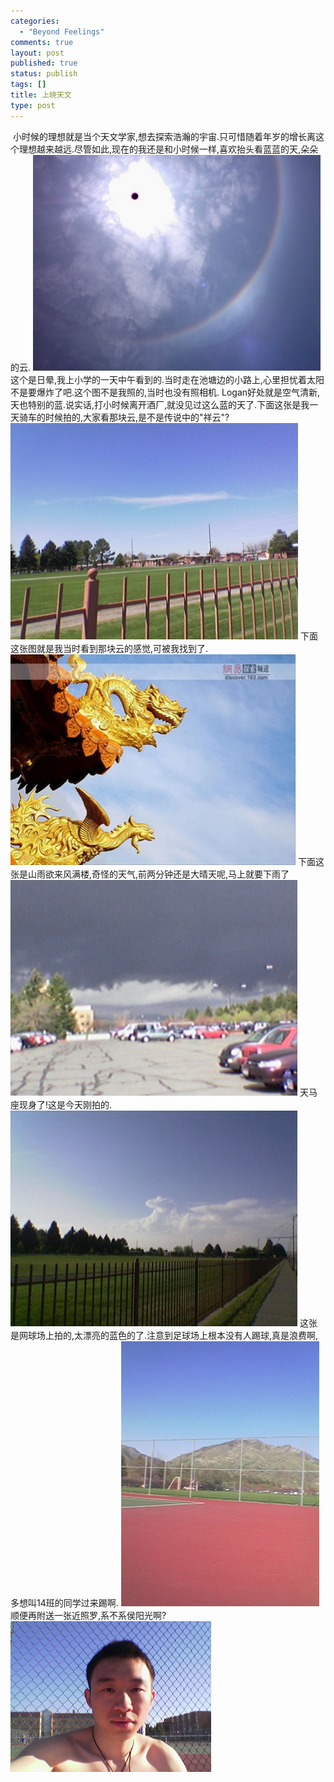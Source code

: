 ```yaml
--- 
categories: 
  - "Beyond Feelings"
comments: true
layout: post
published: true
status: publish
tags: []
title: 上晓天文
type: post
---
```

<div id="msgcns!5F971C000415D85F!694" class="bvMsg"> 小时候的理想就是当个天文学家,想去探索浩瀚的宇宙.只可惜随着年岁的增长离这个理想越来越远.尽管如此,现在的我还是和小时候一样,喜欢抬头看蓝蓝的天,朵朵的云. 
<a href="/images/blog/2007-05-16-shang-xiao-tian-wen-0.jpg"><img style="border-right:0;border-top:0;border-left:0;border-bottom:0;" height="345" src="/images/blog/2007-05-16-shang-xiao-tian-wen-0.jpg" width="460" border="0"></a> 
这个是日晕,我上小学的一天中午看到的.当时走在池塘边的小路上,心里担忧着太阳不是要爆炸了吧.这个图不是我照的,当时也没有照相机. 
Logan好处就是空气清新,天也特别的蓝.说实话,打小时候离开酒厂,就没见过这么蓝的天了.下面这张是我一天骑车的时候拍的,大家看那块云,是不是传说中的"祥云"? 
<a href="/images/blog/2007-05-16-shang-xiao-tian-wen-1.jpg"><img style="border-right:0;border-top:0;border-left:0;border-bottom:0;" height="346" src="/images/blog/2007-05-16-shang-xiao-tian-wen-1.jpg" width="460" border="0"></a> 
下面这张图就是我当时看到那块云的感觉,可被我找到了. 
<a href="/images/blog/2007-05-16-shang-xiao-tian-wen-2.jpg"><img style="border-right:0;border-top:0;border-left:0;border-bottom:0;" height="337" src="/images/blog/2007-05-16-shang-xiao-tian-wen-2.jpg" width="456" border="0"></a> 
下面这张是山雨欲来风满楼,奇怪的天气,前两分钟还是大晴天呢,马上就要下雨了 
<a href="/images/blog/2007-05-16-shang-xiao-tian-wen-3.jpg"><img style="border-right:0;border-top:0;border-left:0;border-bottom:0;" height="345" src="/images/blog/2007-05-16-shang-xiao-tian-wen-3.jpg" width="459" border="0"></a> 
天马座现身了!这是今天刚拍的. 
<a href="/images/blog/2007-05-16-shang-xiao-tian-wen-4.jpg"><img style="border-right:0;border-top:0;border-left:0;border-bottom:0;" height="345" src="/images/blog/2007-05-16-shang-xiao-tian-wen-4.jpg" width="459" border="0"></a> 
这张是网球场上拍的,太漂亮的蓝色的了.注意到足球场上根本没有人踢球,真是浪费啊,多想叫14班的同学过来踢啊. 
<a href="/images/blog/2007-05-16-shang-xiao-tian-wen-5.jpg"><img style="border-right:0;border-top:0;border-left:0;border-bottom:0;" height="424" src="/images/blog/2007-05-16-shang-xiao-tian-wen-5.jpg" width="317" border="0"></a> 
顺便再附送一张近照罗,系不系侯阳光啊? 
<a href="/images/blog/2007-05-16-shang-xiao-tian-wen-6.jpg"><img style="border-right:0;border-top:0;border-left:0;border-bottom:0;" height="241" src="/images/blog/2007-05-16-shang-xiao-tian-wen-6.jpg" width="321" border="0"></a>
</div>

